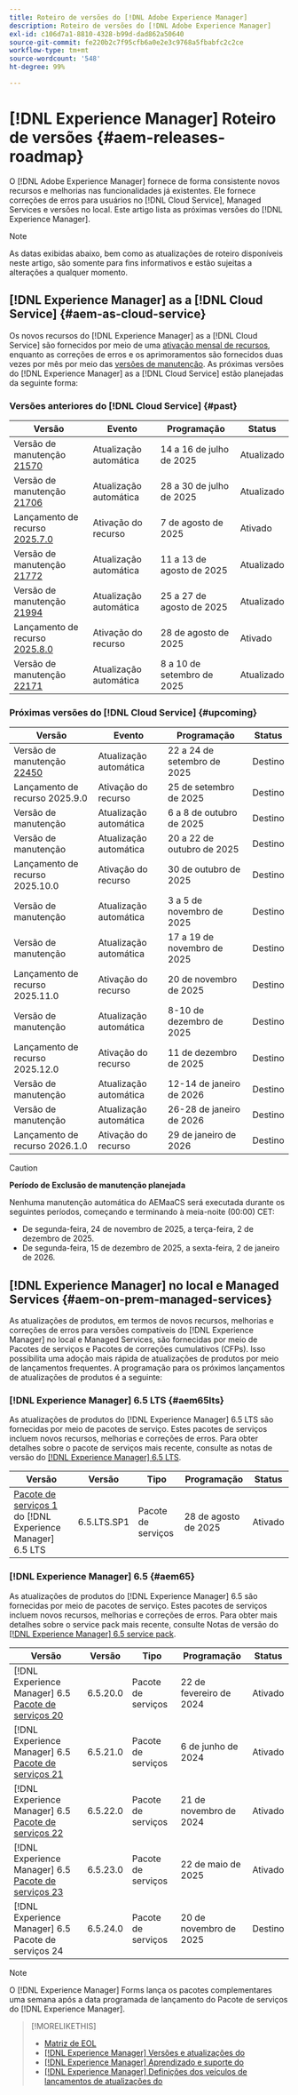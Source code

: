 ```yaml
---
title: Roteiro de versões do [!DNL Adobe Experience Manager]
description: Roteiro de versões do [!DNL Adobe Experience Manager]
exl-id: c106d7a1-8810-4328-b99d-dad862a50640
source-git-commit: fe220b2c7f95cfb6a0e2e3c9768a5fbabfc2c2ce
workflow-type: tm+mt
source-wordcount: '548'
ht-degree: 99%

---
```



# [!DNL Experience Manager] Roteiro de versões {#aem-releases-roadmap}

O [!DNL Adobe Experience Manager] fornece de forma consistente novos recursos e melhorias nas funcionalidades já existentes. Ele fornece correções de erros para usuários no [!DNL Cloud Service], Managed Services e versões no local. Este artigo lista as próximas versões do [!DNL Experience Manager].

>[!NOTE]
>
>As datas exibidas abaixo, bem como as atualizações de roteiro disponíveis neste artigo, são somente para fins informativos e estão sujeitas a alterações a qualquer momento.

## [!DNL Experience Manager] as a [!DNL Cloud Service] {#aem-as-cloud-service}

Os novos recursos do [!DNL Experience Manager] as a [!DNL Cloud Service] são fornecidos por meio de uma [ativação mensal de recursos](https://experienceleague.adobe.com/pt-br/docs/experience-manager-cloud-service/content/release-notes/release-notes/release-notes-current), enquanto as correções de erros e os aprimoramentos são fornecidos duas vezes por mês por meio das [versões de manutenção](https://experienceleague.adobe.com/pt-br/docs/experience-manager-cloud-service/content/release-notes/maintenance/latest).
As próximas versões do [!DNL Experience Manager] as a [!DNL Cloud Service] estão planejadas da seguinte forma:

### Versões anteriores do [!DNL Cloud Service] {#past}

| Versão | Evento | Programação | Status |
|---|---|---|---|
| Versão de manutenção [21570](https://experienceleague.adobe.com/pt-br/docs/experience-manager-cloud-service/content/release-notes/maintenance/2025/2025-7-0#21570) | Atualização automática | 14 a 16 de julho de 2025 | Atualizado |
| Versão de manutenção [21706](https://experienceleague.adobe.com/pt-br/docs/experience-manager-cloud-service/content/release-notes/maintenance/2025/2025-7-0#21706) | Atualização automática | 28 a 30 de julho de 2025 | Atualizado |
| Lançamento de recurso [2025.7.0](https://experienceleague.adobe.com/pt-br/docs/experience-manager-cloud-service/content/release-notes/release-notes/2025/release-notes-2025-7-0) | Ativação do recurso | 7 de agosto de 2025 | Ativado |
| Versão de manutenção [21772](https://experienceleague.adobe.com/pt-br/docs/experience-manager-cloud-service/content/release-notes/maintenance/2025/2025-8-0#21772) | Atualização automática | 11 a 13 de agosto de 2025 | Atualizado |
| Versão de manutenção [21994](https://experienceleague.adobe.com/pt-br/docs/experience-manager-cloud-service/content/release-notes/maintenance/2025/2025-8-0#21994) | Atualização automática | 25 a 27 de agosto de 2025 | Atualizado |
| Lançamento de recurso [2025.8.0](https://experienceleague.adobe.com/pt-br/docs/experience-manager-cloud-service/content/release-notes/release-notes/release-notes-current) | Ativação do recurso | 28 de agosto de 2025 | Ativado |
| Versão de manutenção [22171](https://experienceleague.adobe.com/en/docs/experience-manager-cloud-service/content/release-notes/maintenance/2025/2025-9-0#22171) | Atualização automática | 8 a 10 de setembro de 2025 | Atualizado |

### Próximas versões do [!DNL Cloud Service] {#upcoming}

| Versão | Evento | Programação | Status |
|---|---|---|---|
| Versão de manutenção [22450](https://experienceleague.adobe.com/pt-br/docs/experience-manager-cloud-service/content/release-notes/maintenance/latest) | Atualização automática | 22 a 24 de setembro de 2025 | Destino |
| Lançamento de recurso 2025.9.0 | Ativação do recurso | 25 de setembro de 2025 | Destino |
| Versão de manutenção | Atualização automática | 6 a 8 de outubro de 2025 | Destino |
| Versão de manutenção | Atualização automática | 20 a 22 de outubro de 2025 | Destino |
| Lançamento de recurso 2025.10.0 | Ativação do recurso | 30 de outubro de 2025 | Destino |
| Versão de manutenção | Atualização automática | 3 a 5 de novembro de 2025 | Destino |
| Versão de manutenção | Atualização automática | 17 a 19 de novembro de 2025 | Destino |
| Lançamento de recurso 2025.11.0 | Ativação do recurso | 20 de novembro de 2025 | Destino |
| Versão de manutenção | Atualização automática | 8-10 de dezembro de 2025 | Destino |
| Lançamento de recurso 2025.12.0 | Ativação do recurso | 11 de dezembro de 2025 | Destino |
| Versão de manutenção | Atualização automática | 12-14 de janeiro de 2026 | Destino |
| Versão de manutenção | Atualização automática | 26-28 de janeiro de 2026 | Destino |
| Lançamento de recurso 2026.1.0 | Ativação do recurso | 29 de janeiro de 2026 | Destino |

>[!CAUTION]
>
>**Período de Exclusão de manutenção planejada**
>
> Nenhuma manutenção automática do AEMaaCS será executada durante os seguintes períodos, começando e terminando à meia-noite (00:00) CET:
>
>* De segunda-feira, 24 de novembro de 2025, a terça-feira, 2 de dezembro de 2025.
>* De segunda-feira, 15 de dezembro de 2025, a sexta-feira, 2 de janeiro de 2026.

## [!DNL Experience Manager] no local e Managed Services {#aem-on-prem-managed-services}

As atualizações de produtos, em termos de novos recursos, melhorias e correções de erros para versões compatíveis do [!DNL Experience Manager] no local e Managed Services, são fornecidas por meio de Pacotes de serviços e Pacotes de correções cumulativos (CFPs). Isso possibilita uma adoção mais rápida de atualizações de produtos por meio de lançamentos frequentes. A programação para os próximos lançamentos de atualizações de produtos é a seguinte:

### [!DNL Experience Manager] 6.5 LTS {#aem65lts}

As atualizações de produtos do [!DNL Experience Manager] 6.5 LTS são fornecidas por meio de pacotes de serviço. Estes pacotes de serviços incluem novos recursos, melhorias e correções de erros. Para obter detalhes sobre o pacote de serviços mais recente, consulte as notas de versão do [[!DNL Experience Manager]  6.5 LTS](https://experienceleague.adobe.com/pt-br/docs/experience-manager-65-lts/content/release-notes/release-notes).

| Versão | Versão | Tipo | Programação | Status |
|---|---|---|---|---|
| [Pacote de serviços 1](https://experienceleague.adobe.com/pt-br/docs/experience-manager-65-lts/content/release-notes/release-notes) do [!DNL Experience Manager] 6.5 LTS | 6.5.LTS.SP1 | Pacote de serviços | 28 de agosto de 2025 | Ativado |

### [!DNL Experience Manager] 6.5 {#aem65}

As atualizações de produtos do [!DNL Experience Manager] 6.5 são fornecidas por meio de pacotes de serviço. Estes pacotes de serviços incluem novos recursos, melhorias e correções de erros. Para obter mais detalhes sobre o service pack mais recente, consulte Notas de versão do [[!DNL Experience Manager] 6.5 service pack](https://experienceleague.adobe.com/pt-br/docs/experience-manager-65/content/release-notes/release-notes).

| Versão | Versão | Tipo | Programação | Status |
|---|---|---|---|---|
| [!DNL Experience Manager] 6.5 [Pacote de serviços 20](https://experienceleague.adobe.com/pt-br/docs/experience-manager-65/content/release-notes/service-pack/6-5-20) | 6.5.20.0 | Pacote de serviços | 22 de fevereiro de 2024 | Ativado |
| [!DNL Experience Manager] 6.5 [Pacote de serviços 21](https://experienceleague.adobe.com/pt-br/docs/experience-manager-65/content/release-notes/service-pack/6-5-21) | 6.5.21.0 | Pacote de serviços | 6 de junho de 2024 | Ativado |
| [!DNL Experience Manager] 6.5 [Pacote de serviços 22](https://experienceleague.adobe.com/pt-br/docs/experience-manager-65/content/release-notes/service-pack/6-5-22) | 6.5.22.0 | Pacote de serviços | 21 de novembro de 2024 | Ativado |
| [!DNL Experience Manager] 6.5 [Pacote de serviços 23](https://experienceleague.adobe.com/pt-br/docs/experience-manager-65/content/release-notes/release-notes) | 6.5.23.0 | Pacote de serviços | 22 de maio de 2025 | Ativado |
| [!DNL Experience Manager] 6.5 Pacote de serviços 24 | 6.5.24.0 | Pacote de serviços | 20 de novembro de 2025 | Destino |

>[!NOTE]
>
>O [!DNL Experience Manager] Forms lança os pacotes complementares uma semana após a data programada de lançamento do Pacote de serviços do [!DNL Experience Manager].

>[!MORELIKETHIS]
>
>* [Matriz de EOL](https://helpx.adobe.com/br/support/programs/eol-matrix.html)
>* [[!DNL Experience Manager] Versões e atualizações do](https://experienceleague.adobe.com/pt-br/docs/experience-manager-release-information/aem-release-updates/aem-releases-updates)
>* [[!DNL Experience Manager] Aprendizado e suporte do](https://experienceleague.adobe.com/pt-br/docs/experience-manager-cloud-service)
>* [[!DNL Experience Manager] Definições dos veículos de lançamentos de atualizações do](/help/using/update-release-vehicle-definitions.md)
